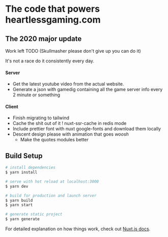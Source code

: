 # The code that powers heartlessgaming.com
## The 2020 major update
Work left TODO (Skullmasher please don't give up you can do it)

It's not a race do it consistently every day.

#### Server
  - Get the latest youtube video from the actual website.
  - Generate a json with gamedig containing all the game server info every 2 minute or something

#### Client
  - Finish migrating to tailwind
  - Cache the shit out of it ! nuxt-ssr-cache in redis mode
  - Include prettier font with nuxt google-fonts and download them locally
  - Descent design please with animation that goes *woosh*
    - Make the quotes modules better

## Build Setup

```bash
# install dependencies
$ yarn install

# serve with hot reload at localhost:3000
$ yarn dev

# build for production and launch server
$ yarn build
$ yarn start

# generate static project
$ yarn generate
```

For detailed explanation on how things work, check out [Nuxt.js docs](https://nuxtjs.org).
